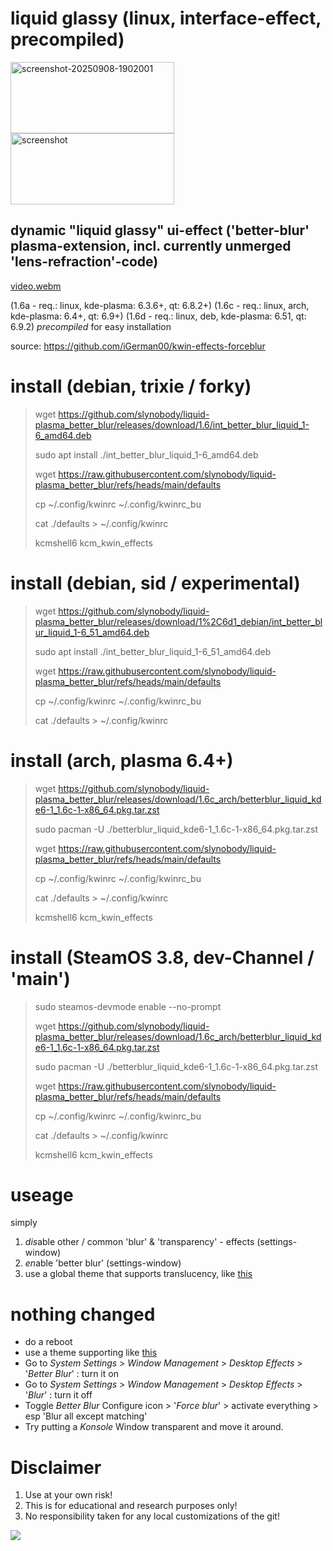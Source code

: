 # liquid glassy (linux, interface-effect, precompiled)
<img width="262" height="114" alt="screenshot-20250908-1902001" src="https://github.com/user-attachments/assets/f3bc40d7-e854-4ae4-8c4f-f2a8738df662" />
<img width="262" height="114" alt="screenshot" src="https://github.com/user-attachments/assets/6d799362-bd51-43f9-9d80-1ca331876460" />

## dynamic "liquid glassy" ui-effect ('better-blur' plasma-extension, incl. currently unmerged 'lens-refraction'-code)
[video.webm](https://github.com/user-attachments/assets/ddb1f5be-c153-4187-a3bc-98f0710da18a)

(1.6a - req.: linux, kde-plasma: 6.3.6+, qt: 6.8.2+)
(1.6c - req.: linux, arch, kde-plasma: 6.4+, qt: 6.9+)
(1.6d - req.: linux, deb, kde-plasma: 6.51, qt: 6.9.2)
*precompiled* for easy installation

source: https://github.com/iGerman00/kwin-effects-forceblur

# install (debian, trixie / forky)
> wget https://github.com/slynobody/liquid-plasma_better_blur/releases/download/1.6/int_better_blur_liquid_1-6_amd64.deb
> 
> sudo apt install ./int_better_blur_liquid_1-6_amd64.deb
> 
> wget https://raw.githubusercontent.com/slynobody/liquid-plasma_better_blur/refs/heads/main/defaults
>
> cp ~/.config/kwinrc ~/.config/kwinrc_bu
> 
> cat ./defaults > ~/.config/kwinrc
> 
> kcmshell6 kcm_kwin_effects

# install (debian, sid / experimental)
> wget https://github.com/slynobody/liquid-plasma_better_blur/releases/download/1%2C6d1_debian/int_better_blur_liquid_1-6_51_amd64.deb
> 
> sudo apt install ./int_better_blur_liquid_1-6_51_amd64.deb
> 
> wget https://raw.githubusercontent.com/slynobody/liquid-plasma_better_blur/refs/heads/main/defaults
>
> cp ~/.config/kwinrc ~/.config/kwinrc_bu
> 
> cat ./defaults > ~/.config/kwinrc

# install (arch, plasma 6.4+)
> wget https://github.com/slynobody/liquid-plasma_better_blur/releases/download/1.6c_arch/betterblur_liquid_kde6-1_1.6c-1-x86_64.pkg.tar.zst
> 
> sudo pacman -U ./betterblur_liquid_kde6-1_1.6c-1-x86_64.pkg.tar.zst
> 
> wget https://raw.githubusercontent.com/slynobody/liquid-plasma_better_blur/refs/heads/main/defaults
>
> cp ~/.config/kwinrc ~/.config/kwinrc_bu
> 
> cat ./defaults > ~/.config/kwinrc
> 
> kcmshell6 kcm_kwin_effects

# install (SteamOS 3.8, dev-Channel / 'main')
> sudo steamos-devmode enable --no-prompt
> 
> wget https://github.com/slynobody/liquid-plasma_better_blur/releases/download/1.6c_arch/betterblur_liquid_kde6-1_1.6c-1-x86_64.pkg.tar.zst
> 
> sudo pacman -U ./betterblur_liquid_kde6-1_1.6c-1-x86_64.pkg.tar.zst
> 
> wget https://raw.githubusercontent.com/slynobody/liquid-plasma_better_blur/refs/heads/main/defaults
>
> cp ~/.config/kwinrc ~/.config/kwinrc_bu
> 
> cat ./defaults > ~/.config/kwinrc
> 
> kcmshell6 kcm_kwin_effects

# useage
simply 
1. *dis*able other / common 'blur' & 'transparency' - effects (settings-window)
2. *en*able 'better blur' (settings-window)
3. use a global theme that supports translucency, like [this](https://github.com/vinceliuice/MacTahoe-kde)

# nothing changed
* do a reboot
* use a theme supporting like [this](https://github.com/vinceliuice/MacTahoe-kde)
* Go to *System Settings* > *Window Management* > *Desktop Effects* > '*Better Blur*' : turn it on
* Go to *System Settings* > *Window Management* > *Desktop Effects* > '*Blur*' : turn it off
* Toggle *Better Blur* Configure icon > '*Force blur*' > activate everything > esp 'Blur all except matching'
* Try putting a *Konsole* Window transparent and move it around.

# Disclaimer
1. Use at your own risk!
2. This is for educational and research purposes only!
3. No responsibility taken for any local customizations of the git!


<a href="https://artsandculture.google.com/experiment/viola-the-bird/nAEJVwNkp-FnrQ?cp=e30."><img src="https://images.pling.com/img/00/00/78/78/79/2160403/proxy-image1.jpeg"/></a>
